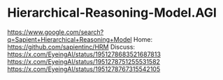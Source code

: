 # Hierarchical-Reasoning-Model.AGI
https://www.google.com/search?q=Sapient+Hierarchical+Reasoning+Model Home: https://github.com/sapientinc/HRM Discuss: https://x.com/EyeingAI/status/1951278683521687813 https://x.com/EyeingAI/status/1951278751255531582 https://x.com/EyeingAI/status/1951278767315542105 
